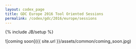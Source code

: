 ```yaml
---
layout: codex_page
title: GDC Europe 2016 Tool Oriented Sessions
permalink: /codex/gdc/2016/europe/sessions
---
```

{% include JB/setup %}

![coming soon]({{ site.url }}/assets/common/coming_soon.jpg)